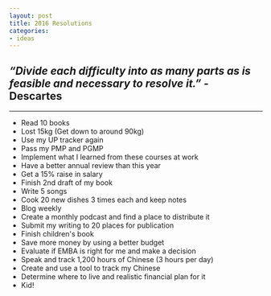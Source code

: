 ```yaml
---
layout: post
title: 2016 Resolutions
categories:
- ideas
---
```


## *“Divide each difficulty into as many parts as is feasible and necessary to resolve it.”* - Descartes

---

- Read 10 books
- Lost 15kg (Get down to around 90kg)
- Use my UP tracker again
- Pass my PMP and PGMP
 - Implement what I learned from these courses at work
- Have a better annual review than this year
- Get a 15% raise in salary
- Finish 2nd draft of my book
- Write 5 songs
- Cook 20 new dishes 3 times each and keep notes
- Blog weekly
- Create a monthly podcast and find a place to distribute it
- Submit my writing to 20 places for publication
- Finish children's book
- Save more money by using a better budget
- Evaluate if EMBA is right for me and make a decision
- Speak and track 1,200 hours of Chinese (3 hours per day)
 - Create and use a tool to track my Chinese
- Determine where to live and realistic financial plan for it
- Kid!
